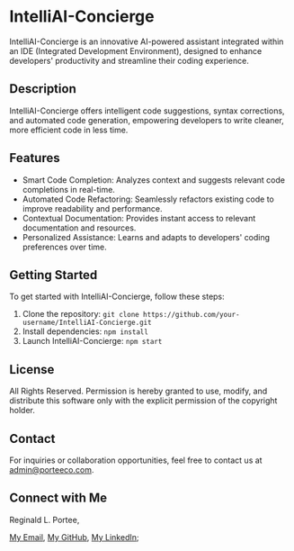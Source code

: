 # IntelliAI-Concierge

IntelliAI-Concierge is an innovative AI-powered assistant integrated within an IDE (Integrated Development Environment), designed to enhance developers' productivity and streamline their coding experience.

## Description

IntelliAI-Concierge offers intelligent code suggestions, syntax corrections, and automated code generation, empowering developers to write cleaner, more efficient code in less time.

## Features

- Smart Code Completion: Analyzes context and suggests relevant code completions in real-time.
- Automated Code Refactoring: Seamlessly refactors existing code to improve readability and performance.
- Contextual Documentation: Provides instant access to relevant documentation and resources.
- Personalized Assistance: Learns and adapts to developers' coding preferences over time.

## Getting Started

To get started with IntelliAI-Concierge, follow these steps:

1. Clone the repository: `git clone https://github.com/your-username/IntelliAI-Concierge.git`
2. Install dependencies: `npm install`
3. Launch IntelliAI-Concierge: `npm start`

## License

All Rights Reserved. Permission is hereby granted to use, modify, and distribute this software only with the explicit permission of the copyright holder.

## Contact

For inquiries or collaboration opportunities, feel free to contact us at [admin@porteeco.com](mailto:admin@porteeco.com).

## Connect with Me

Reginald L. Portee, 

[My Email](leon@porteeco.com), [My GitHub](https://github.com/leonxpx), [My LinkedIn](https://www.linkedin.com/in/leon-9b33912b4);


